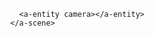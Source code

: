 <script src="https://aframe.io/releases/0.9.0/aframe.min.js"></script>
<script src="https://cdn.rawgit.com/jeromeetienne/AR.js/1.6.2/aframe/build/aframe-ar.js"></script>
<body style='margin : 0px; overflow: hidden;'>
    <a-scene embedded arjs='sourceType: webcam; debugUIEnabled: false;'>
      <a-marker preset='custom' type='pattern' url='https://raw.githubusercontent.com/Spacemonkey11/Spacemonkey11.github.io/master/pattern-RODlogoAR.patt'>
        <a-gltf-model src="https://raw.githubusercontent.com/Spacemonkey11/Spacemonkey11.github.io/master/SubSktchFabwFish.obj/scene.gltf" scale="0.02 0.02 0.02">
        </a-gltf-model>
      </a-marker>
        
      <a-entity camera></a-entity>
    </a-scene>
</body>
